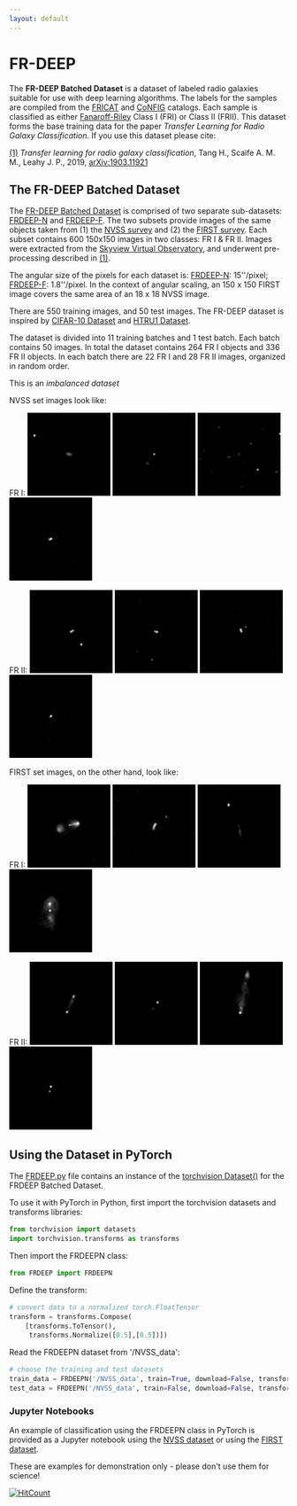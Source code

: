 ```yaml
---
layout: default
---
```



# FR-DEEP

The **FR-DEEP Batched Dataset** is a dataset of labeled radio galaxies suitable for use with deep learning algorithms.  The labels for the samples are compiled from the [FRICAT](https://arxiv.org/abs/1610.09376) and [CoNFIG](https://academic.oup.com/mnras/article/390/2/819/1032320) catalogs. Each sample is classified as either [Fanaroff-Riley](https://en.wikipedia.org/wiki/Fanaroff%E2%80%93Riley_classification) Class I (FRI) or Class II (FRII). This dataset forms the base training data for the paper *Transfer Learning for Radio Galaxy Classification*. If you use this dataset please cite:

[(1)](#paper) *Transfer learning for radio galaxy classification*, Tang H., Scaife A. M. M., Leahy J. P., 2019, [arXiv:1903.11921](https://arxiv.org/abs/1903.11921)  

## The FR-DEEP Batched Dataset

The [FR-DEEP Batched Dataset]() is comprised of two separate sub-datasets: [FRDEEP-N](http://www.jb.man.ac.uk/research/ascaife/NVSS_PNG_dataset.tar.gz) and [FRDEEP-F](http://www.jb.man.ac.uk/research/ascaife/NVSS_PNG_dataset.tar.gz). The two subsets provide images of the same objects taken from (1) the [NVSS survey](https://www.cv.nrao.edu/nvss/) and (2) the [FIRST survey](https://www.cv.nrao.edu/first/). Each subset contains 600 150x150 images in two classes: FR I & FR II. Images were extracted from the [Skyview Virtual Observatory](https://skyview.gsfc.nasa.gov/current/cgi/titlepage.pl), and underwent pre-processing described in [(1)](#paper). 

The angular size of the pixels for each dataset is: [FRDEEP-N](http://www.jb.man.ac.uk/research/ascaife/NVSS_PNG_dataset.tar.gz): 15''/pixel; [FRDEEP-F](http://www.jb.man.ac.uk/research/ascaife/NVSS_PNG_dataset.tar.gz): 1.8''/pixel. In the context of angular scaling, an 150 x 150 FIRST image covers the same area of an 18 x 18 NVSS image.

There are 550 training images, and 50 test images. The FR-DEEP dataset is inspired by [CIFAR-10 Dataset](http://www.cs.toronto.edu/~kriz/cifar.html) and [HTRU1 Dataset](https://as595.github.io/HTRU1/).

The dataset is divided into 11 training batches and 1 test batch. Each batch contains 50 images. In total the dataset contains 264 FR I objects and 336 FR II objects. In each batch there are 22 FR I and 28 FR II images, organized in random order.

This is an *imbalanced dataset*

NVSS set images look like:

FR I: ![a](/media/nvss/FR1/1_CoNFIG_FR1_.png) ![b](/media/nvss/FR1/1_FRICAT_FR1_.png) ![c](/media/nvss/FR1/2_FRICAT_FR1_.png) ![d](/media/nvss/FR1/2_CoNFIG_FR1_.png)

FR II: ![a](/media/nvss/FR2/53_CoNFIG_FR2.png) ![b](/media/nvss/FR2/54_CoNFIG_FR2.png) ![c](/media/nvss/FR2/55_CoNFIG_FR2.png) ![d](/media/nvss/FR2/56_CoNFIG_FR2.png)

FIRST set images, on the other hand, look like:

FR I: ![a](/media/first/FR1/2_CoNFIG_FR1.png) ![b](/media/first/FR1/2_FRICAT_FR1.png) ![c](/media/first/FR1/3_FRICAT_FR1.png) ![d](/media/first/FR1/3_CoNFIG_FR1.png)

FR II: ![a](/media/first/FR2/11_CoNFIG_FR2.png) ![b](/media/first/FR2/12_CoNFIG_FR2.png) ![c](/media/first/FR2/13_CoNFIG_FR2.png) ![d](/media/first/FR2/14_CoNFIG_FR2.png)

## Using the Dataset in PyTorch

The [FRDEEP.py](https://raw.githubusercontent.com/HongmingTang060313/FR-DEEP/master/FRDEEP.py) file contains an instance of the [torchvision Dataset()](https://pytorch.org/docs/stable/torchvision/datasets.html) for the FRDEEP Batched Dataset. 

To use it with PyTorch in Python, first import the torchvision datasets and transforms libraries:

```python
from torchvision import datasets
import torchvision.transforms as transforms
```

Then import the FRDEEPN class:

```python
from FRDEEP import FRDEEPN
```

Define the transform:

```python
# convert data to a normalized torch.FloatTensor
transform = transforms.Compose(
    [transforms.ToTensor(),
     transforms.Normalize([0.5],[0.5])])
 ```

Read the FRDEEPN dataset from '/NVSS_data':

```python
# choose the training and test datasets
train_data = FRDEEPN('/NVSS_data', train=True, download=False, transform=transform)
test_data = FRDEEPN('/NVSS_data', train=False, download=False, transform=transform)
```

 
### Jupyter Notebooks

An example of classification using the FRDEEPN class in PyTorch is provided as a Jupyter notebook using the [NVSS dataset](https://github.com/HongmingTang060313/FR-DEEP/blob/master/FRDEEP_tutorial_NVSS.ipynb) or using the [FIRST dataset](https://github.com/HongmingTang060313/FR-DEEP/blob/master/FRDEEP_tutorial_FIRST.ipynb).

These are examples for demonstration only - please don't use them for science!

[![HitCount](http://hits.dwyl.io/HongmingTang060313/FR-DEEP.svg)](http://hits.dwyl.io/HongmingTang060313/FR-DEEP)
